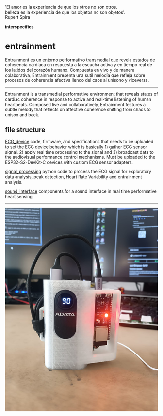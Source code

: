 'El amor es la experiencia de que los otros no son otros.   
belleza es la experiencia de que los objetos no son objetos'.    
Rupert Spira    

  
**interspecifics**

# entrainment

Entrainment es un entorno performativo transmedial que revela estados de coherencia cardíaca en respuesta a la escucha activa y en tiempo real de los latidos del corazón humano. Compuesta en vivo y de manera colaborativa, Entrainment presenta una sutil melodía que refleja sobre procesos de coherencia afectiva llendo del caos al unísono y viceversa.   

---
  
Entrainment is a transmedial performative environment that reveals states of cardiac coherence in response to active and real-time listening of human heartbeats. Composed live and collaboratively, Entrainment features a subtle melody that reflects on affective coherence shifting from chaos to unison and back.

## file structure

[ECG_device](https://github.com/interspecifics/entrainment/tree/main/ECG_device) code, firmware, and specifications that needs to be uploaded to set the ECG device behavior which is basically 1) gather ECG sensor signal, 2) apply real time processing to the signal and 3) broadcast data to the audiovisual performance control mechanisms. 
Must be uploaded to the ESP32-S2-DevKit-C devices with custom ECG sensor adapters.

[signal_processing](https://github.com/interspecifics/entrainment/tree/main/signal_processing) python code to process the ECG signal for exploratory data analysis, peak detection, Heart Rate Variability and entrainment analysis.

[sound_interface](https://github.com/interspecifics/entrainment/tree/main/sound_interface) components for a sound interface in real time performative heart sensing.



---
![image](ECG_device/sistema.jpeg)


